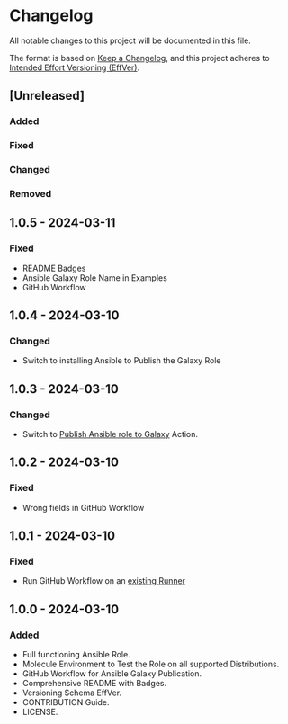 # Changelog

All notable changes to this project will be documented in this file.

The format is based on [Keep a Changelog](https://keepachangelog.com/en/1.1.0/),
and this project adheres to [Intended Effort Versioning (EffVer)](https://jacobtomlinson.dev/effver/).

## [Unreleased]

### Added

### Fixed

### Changed

### Removed

## 1.0.5 - 2024-03-11

### Fixed

- README Badges
- Ansible Galaxy Role Name in Examples
- GitHub Workflow

## 1.0.4 - 2024-03-10

### Changed

- Switch to installing Ansible to Publish the Galaxy Role

## 1.0.3 - 2024-03-10

### Changed

- Switch to [Publish Ansible role to Galaxy](https://github.com/marketplace/actions/publish-ansible-role-to-galaxy) Action.

## 1.0.2 - 2024-03-10

### Fixed

- Wrong fields in GitHub Workflow

## 1.0.1 - 2024-03-10

### Fixed

- Run GitHub Workflow on an [existing Runner](https://docs.github.com/en/actions/using-workflows/workflow-syntax-for-github-actions#choosing-github-hosted-runners)

## 1.0.0 - 2024-03-10

### Added

- Full functioning Ansible Role.
- Molecule Environment to Test the Role on all supported Distributions.
- GitHub Workflow for Ansible Galaxy Publication.
- Comprehensive README with Badges.
- Versioning Schema EffVer.
- CONTRIBUTION Guide.
- LICENSE.
